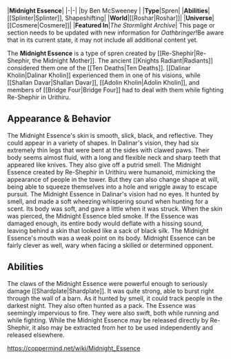 |**Midnight Essence**|
|-|-|
|by  Ben McSweeney |
|**Type**|Spren|
|**Abilities**|[[Splinter\|Splinter]], Shapeshifting|
|**World**|[[Roshar\|Roshar]]|
|**Universe**|[[Cosmere\|Cosmere]]|
|**Featured In**|*The Stormlight Archive*|
This page or section needs to be updated with new information for *Oathbringer*!Be aware that in its current state, it may not include all additional content yet.

The **Midnight Essence** is a type of spren created by [[Re-Shephir\|Re-Shephir, the Midnight Mother]]. The ancient [[Knights Radiant\|Radiants]] considered them one of the [[Ten Deaths\|Ten Deaths]]. [[Dalinar Kholin\|Dalinar Kholin]] experienced them in one of his visions, while [[Shallan Davar\|Shallan Davar]], [[Adolin Kholin\|Adolin Kholin]], and members of [[Bridge Four\|Bridge Four]] had to deal with them while fighting Re-Shephir in Urithiru.

## Appearance & Behavior
The Midnight Essence's skin is smooth, slick, black, and reflective. They could appear in a variety of shapes. In Dalinar's vision, they had six extremely thin legs that were bent at the sides with clawed paws. Their body seems almost fluid, with a long and flexible neck and sharp teeth that appeared like knives. They also give off a putrid smell. The Midnight Essence created by Re-Shephir in Urithiru were humanoid, mimicking the appearance of people in the tower. But they can also change shape at will, being able to squeeze themselves into a hole and wriggle away to escape pursuit.
The Midnight Essence in Dalinar's vision had no eyes. It hunted by smell, and made a soft wheezing whispering sound when hunting for a scent. Its body was soft, and gave a little when it was struck. When the skin was pierced, the Midnight Essence bled smoke. If the Essence was damaged enough, its entire body would deflate with a hissing sound, leaving behind a skin that looked like a sack of black silk. The Midnight Essence's mouth was a weak point on its body.
Midnight Essence can be fairly clever as well, wary when facing a skilled or determined opponent.

## Abilities
The claws of the Midnight Essence were powerful enough to seriously damage [[Shardplate\|Shardplate]]. It was quite strong, able to burst right through the wall of a barn. As it hunted by smell, it could track people in the darkest night. They also often hunted as a pack. The Essence was seemingly impervious to fire. They were also swift, both while running and while fighting. While the Midnight Essence may be released directly by Re-Shephir, it also may be extracted from her to be used independently and released elsewhere.



https://coppermind.net/wiki/Midnight_Essence